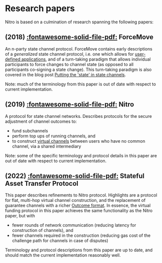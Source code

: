 # Research papers

Nitro is based on a culmination of research spanning the following papers:

## (2018) [:fontawesome-solid-file-pdf:](https://magmo.com/force-move-games.pdf) ForceMove

An n-party state channel protocol. ForceMove contains early descriptions of a _generalized_ state channel protocol, i.e. one which allows for [user-defined applications](./protocol-tutorial/0010-states-channels.md#appdefinition), and of a turn-taking paradigm that allows individual participants to force changes to channel state (as opposed to all participants co-signing a state change). This turn-taking paradigm is also covered in the blog post [Putting the 'state' in state channels](https://blog.statechannels.org/putting-the-state-in-state-channels/).

Note: much of the terminology from this paper is out of date with respect to current implementation.

## (2019) [:fontawesome-solid-file-pdf:](https://magmo.com/nitro-protocol.pdf) Nitro

A protocol for state channel networks. Describes protocols for the secure adjustment of channel outcomes to:

- fund subchannels
- perform top ups of running channels, and
- to construct [virtual channels](https://blog.statechannels.org/virtual-channels/) between users who have no common channel, via a shared intermediary

Note: some of the specific terminology and protocol details in this paper are out of date with respect to current implementation.

## (2022) [:fontawesome-solid-file-pdf:](https://statechannels.github.io/satp_paper/satp.pdf) Stateful Asset Transfer Protocol

This paper describes refinements to Nitro protocol. Highlights are a protocol for flat, multi-hop virtual channel construction, and the replacement of guarantee channels with a richer [Outcome format](./protocol-tutorial/0030-outcomes.md). In essence, the virtual funding protocol in this paper achieves the same functionality as the Nitro paper, but with

- fewer rounds of network communication (reducing latency for construction of channels), and
- fewer channels required in the construction (reducing gas cost of the challenge path for channels in case of disputes)

Terminology and protocol descriptions from this paper are up to date, and should match the current implementation reasonably well.
